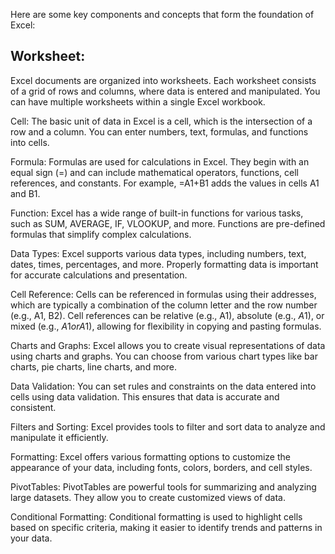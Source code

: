  Here are some key components and concepts that form the foundation of Excel:

## Worksheet:  
Excel documents are organized into worksheets. Each worksheet consists of a grid of rows and columns, where data is entered and manipulated. You can have multiple worksheets within a single Excel workbook.  

Cell: The basic unit of data in Excel is a cell, which is the intersection of a row and a column. You can enter numbers, text, formulas, and functions into cells.  

Formula: Formulas are used for calculations in Excel. They begin with an equal sign (=) and can include mathematical operators, functions, cell references, and constants. For example, =A1+B1 adds the values in cells A1 and B1.   

Function: Excel has a wide range of built-in functions for various tasks, such as SUM, AVERAGE, IF, VLOOKUP, and more. Functions are pre-defined formulas that simplify complex calculations.  

Data Types: Excel supports various data types, including numbers, text, dates, times, percentages, and more. Properly formatting data is important for accurate calculations and presentation.  

Cell Reference: Cells can be referenced in formulas using their addresses, which are typically a combination of the column letter and the row number (e.g., A1, B2). Cell references can be relative (e.g., A1), absolute (e.g., $A$1), or
mixed (e.g., $A1 or A$1), allowing for flexibility in copying and pasting formulas.  

Charts and Graphs: Excel allows you to create visual representations of data using charts and graphs. You can choose from various chart types like bar charts, pie charts, line charts, and more.  

Data Validation: You can set rules and constraints on the data entered into cells using data validation. This ensures that data is accurate and consistent.  

Filters and Sorting: Excel provides tools to filter and sort data to analyze and manipulate it efficiently.  

Formatting: Excel offers various formatting options to customize the appearance of your data, including fonts, colors, borders, and cell styles.  

PivotTables: PivotTables are powerful tools for summarizing and analyzing large datasets. They allow you to create customized views of data.  

Conditional Formatting: Conditional formatting is used to highlight cells based on specific criteria, making it easier to identify trends and patterns in your data.  
